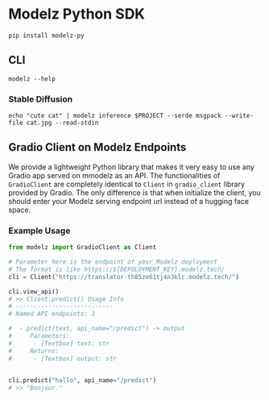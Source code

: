 # Modelz Python SDK

```shell
pip install modelz-py
```

## CLI

```shell
modelz --help
```

### Stable Diffusion

```shell
echo "cute cat" | modelz inference $PROJECT --serde msgpack --write-file cat.jpg --read-stdin
```



## Gradio Client on Modelz Endpoints

We provide a lightweight Python library that makes it very easy to use any Gradio app served on mmodelz as an API. The functionalities of `GradioClient` are completely identical to `Client` in  `gradio_client` library provided by Gradio. The only difference is that when initialize the client, you should enter your Modelz serving endpoint url instead of a hugging face space.

### Example Usage

```python
from modelz import GradioClient as Client

# Parameter here is the endpoint of your Modelz deployment
# The format is like https://${DEPOLOYMENT_KEY}.modelz.tech/
cli = Client("https://translator-th85ze61tj4n3klc.modelz.tech/")

cli.view_api() 
# >> Client.predict() Usage Info
# ---------------------------
# Named API endpoints: 1

#  - predict(text, api_name="/predict") -> output
#     Parameters:
#      - [Textbox] text: str 
#     Returns:
#      - [Textbox] output: str 

      
cli.predict("hallo", api_name="/predict")
# >> "Bonjour."


```

